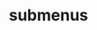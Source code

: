 ---
layout: page
title: submenus
nav: false
nav_order: 
dropdown: true
children: 
    - title: publications
      permalink: /publications/
    - title: divider
    - title: projects
      permalink: /projects/
---